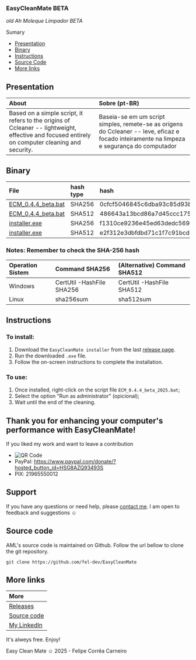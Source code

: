 ### EasyCleanMate BETA

_old Ah Moleque Limpador BETA_

Sumary
 - [Presentation](#presentation)
 - [Binary](#binary)
 - [Instructions](#instructions)
 - [Source Code](#source-code)
 - [More links](#more-links)

## Presentation 

| About|Sobre (pt-BR) |
| :---|:--- |
| Based on a simple script, it refers to the origins of Ccleaner -- lightweight, effective and focused entirely on computer cleaning and security. | Baseia-se em um script simples, remete-se as origens do Ccleaner -- leve, eficaz e focado inteiramente na limpeza e segurança do computador |

## Binary

| File | hash type | hash |
| :-- | :-- | :-- |
| [ECM_0.4.4_beta.bat](https://github.com/fel-dev/EasyCleanMate/archive/refs/heads/main.zip)    | SHA256 | 0cfcf5046845c6dba93c85d93ba9a8d5d8740bbacdab37f673141685a5978813 |
| [ECM_0.4.4_beta.bat](https://github.com/fel-dev/EasyCleanMate/archive/refs/heads/main.zip)    | SHA512 | 486643a13bcd86a7d45ccc175d3fe42227bc1845fbc3d103c32233821f3fe21a92fcac696ebae5b3a71f4b60b9617d2862e49574c0b648fe3e06bc83fe6de094 |
| [installer.exe](https://github.com/fel-dev/EasyCleanMate/archive/refs/heads/main.zip)         | SHA256 | f1310ce9236e45ed63dedc569699fe86f6a5cb2e4c9a6aec21dbda746a3bbaff |
| [installer.exe](https://github.com/fel-dev/EasyCleanMate/archive/refs/heads/main.zip)         | SHA512 |e2f312e3dbfdbd71c1f7c91bcd598bb26eef4e390680064039cb10c96fe1ee6116f553e54ff54453b07c98479475234e54f116859cd6e67a358e53a63013f343 |


### Notes: **Remember to check the SHA-256 hash**
| Operation Sistem | Command SHA256 | (Alternative) Command SHA512 |
| :-- | :-- | :-- |
| Windows | CertUtil -HashFile <file> SHA256| CertUtil -HashFile <file> SHA512 |
| Linux | sha256sum <file> | sha512sum <file> |

## Instructions

### To install:

1. Download the `EasyCleanMate installer` from the last [release page](https://github.com/fel-dev/EasyCleanMate/releases).
2. Run the downloaded `.exe` file.
3. Follow the on-screen instructions to complete the installation.

### To use:

1. Once installed, right-click on the script file `ECM_0.4.4_beta_2025.bat`;
2. Select the option “Run as administrator” (opicional);
3. Wait until the end of the cleaning.

## Thank you for enhancing your computer's performance with EasyCleanMate!

If you liked my work and want to leave a contribution
- ![QR Code](assets/img/QR%20Code.png)
- PayPal: https://www.paypal.com/donate/?hosted_button_id=HSG8AZQ93493S 
- PIX: 21965550012

## Support
If you have any questions or need help, please [contact me](https://fel-dev.github.io/Projetos/assets/html/index-en.html#contato). I am open to feedback and suggestions ☺



## Source code
AML's source code is maintained on Github. Follow the url bellow to clone the git repository.

    git clone https://github.com/fel-dev/EasyCleanMate

## More links

| More |
| :--- |
| [Releases](https://github.com/fel-dev/EasyCleanMate/releases)|
| [Source code](https://github.com/fel-dev/EasyCleanMate)  |
| [My LinkedIn](https://www.linkedin.com/in/felipe-carneiro-dev) |

It's alweys free. Enjoy!

Easy Clean Mate ☺ 2025 - Felipe Corrêa Carneiro
